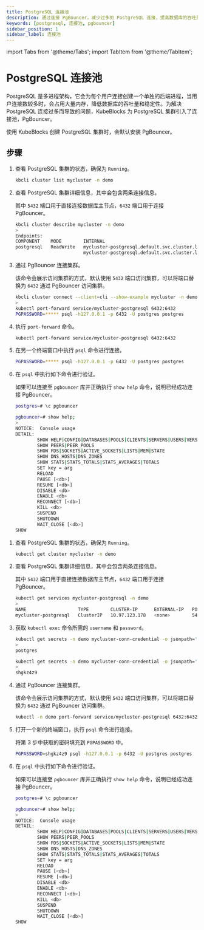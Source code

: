 ```yaml
---
title: PostgreSQL 连接池
description: 通过连接 PgBouncer，减少过多的 PostgreSQL 连接，提高数据库的吞吐量和稳定性。
keywords: [postgresql, 连接池, pgbouncer]
sidebar_position: 1
sidebar_label: 连接池
---
```


import Tabs from '@theme/Tabs';
import TabItem from '@theme/TabItem';

# PostgreSQL 连接池

PostgreSQL 是多进程架构，它会为每个用户连接创建一个单独的后端进程，当用户连接数较多时，会占用大量内存，降低数据库的吞吐量和稳定性。为解决 PostgreSQL 连接过多而导致的问题，KubeBlocks 为 PostgreSQL 集群引入了连接池，PgBouncer。

使用 KubeBlocks 创建 PostgreSQL 集群时，会默认安装 PgBouncer。

## 步骤

<Tabs>

<TabItem value="kbcli" label="kbcli" default>

1. 查看 PostgreSQL 集群的状态，确保为 `Running`。

   ```bash
   kbcli cluster list mycluster -n demo
   ```

2. 查看 PostgreSQL 集群详细信息，其中会包含两条连接信息。

    其中 `5432` 端口用于直接连接数据库主节点，`6432` 端口用于连接 PgBouncer。

    ```bash
    kbcli cluster describe mycluster -n demo
    >
    Endpoints:
    COMPONENT    MODE        INTERNAL                                              EXTERNAL   
    postgresql   ReadWrite   mycluster-postgresql.default.svc.cluster.local:5432   <none>     
                             mycluster-postgresql.default.svc.cluster.local:6432         
    ```

3. 通过 PgBouncer 连接集群。

   该命令会展示访问集群的方式，默认使用 `5432` 端口访问集群，可以将端口替换为 `6432` 通过 PgBouncer 访问集群。

    ```bash
    kbcli cluster connect --client=cli --show-example mycluster -n demo
    >
    kubectl port-forward service/mycluster-postgresql 6432:6432
    PGPASSWORD=***** psql -h127.0.0.1 -p 6432 -U postgres postgres
    ```

4. 执行 `port-forward` 命令。

   ```bash
   kubectl port-forward service/mycluster-postgresql 6432:6432
   ```

5. 在另一个终端窗口中执行 `psql` 命令进行连接。

   ```bash
   PGPASSWORD=***** psql -h127.0.0.1 -p 6432 -U postgres postgres
   ```

6. 在 `psql` 中执行如下命令进行验证。

   如果可以连接至 `pgbouncer` 库并正确执行 `show help` 命令，说明已经成功连接 PgBouncer。

   ```bash
   postgres=# \c pgbouncer
   ```

   ```bash
   pgbouncer=# show help;
   >
   NOTICE:  Console usage
   DETAIL:  
           SHOW HELP|CONFIG|DATABASES|POOLS|CLIENTS|SERVERS|USERS|VERSION
           SHOW PEERS|PEER_POOLS
           SHOW FDS|SOCKETS|ACTIVE_SOCKETS|LISTS|MEM|STATE
           SHOW DNS_HOSTS|DNS_ZONES
           SHOW STATS|STATS_TOTALS|STATS_AVERAGES|TOTALS
           SET key = arg
           RELOAD
           PAUSE [<db>]
           RESUME [<db>]
           DISABLE <db>
           ENABLE <db>
           RECONNECT [<db>]
           KILL <db>
           SUSPEND
           SHUTDOWN
           WAIT_CLOSE [<db>]
   SHOW
   ```

</TabItem>

<TabItem value="kubectl" label="kubectl">

1. 查看 PostgreSQL 集群的状态，确保为 `Running`。

   ```bash
   kubectl get cluster mycluster -n demo
   ```

2. 查看 PostgreSQL 集群详细信息，其中会包含两条连接信息。

    其中 `5432` 端口用于直接连接数据库主节点，`6432` 端口用于连接 PgBouncer。

    ```bash
    kubectl get services mycluster-postgresql -n demo
    >
    NAME                   TYPE        CLUSTER-IP      EXTERNAL-IP   PORT(S)             AGE
    mycluster-postgresql   ClusterIP   10.97.123.178   <none>        5432/TCP,6432/TCP   39m       
    ```

3. 获取 `kubectl exec` 命令所需的 `username` 和 `password`。

    ```bash
    kubectl get secrets -n demo mycluster-conn-credential -o jsonpath='{.data.\username}' | base64 -d
    >
    postgres

    kubectl get secrets -n demo mycluster-conn-credential -o jsonpath='{.data.\password}' | base64 -d
    >
    shgkz4z9
   ```

4. 通过 PgBouncer 连接集群。

   该命令会展示访问集群的方式，默认使用 `5432` 端口访问集群，可以将端口替换为 `6432` 通过 PgBouncer 访问集群。

    ```bash
    kubectl -n demo port-forward service/mycluster-postgresql 6432:6432
    ```

5. 打开一个新的终端窗口，执行 `psql` 命令进行连接。

    将第 3 步中获取的密码填充到 `PGPASSWORD` 中。

    ```bash
    PGPASSWORD=shgkz4z9 psql -h127.0.0.1 -p 6432 -U postgres postgres
    ```

6. 在 `psql` 中执行如下命令进行验证。

   如果可以连接至 `pgbouncer` 库并正确执行 `show help` 命令，说明已经成功连接 PgBouncer。

   ```bash
   postgres=# \c pgbouncer
   ```

   ```bash
   pgbouncer=# show help;
   >
   NOTICE:  Console usage
   DETAIL:  
           SHOW HELP|CONFIG|DATABASES|POOLS|CLIENTS|SERVERS|USERS|VERSION
           SHOW PEERS|PEER_POOLS
           SHOW FDS|SOCKETS|ACTIVE_SOCKETS|LISTS|MEM|STATE
           SHOW DNS_HOSTS|DNS_ZONES
           SHOW STATS|STATS_TOTALS|STATS_AVERAGES|TOTALS
           SET key = arg
           RELOAD
           PAUSE [<db>]
           RESUME [<db>]
           DISABLE <db>
           ENABLE <db>
           RECONNECT [<db>]
           KILL <db>
           SUSPEND
           SHUTDOWN
           WAIT_CLOSE [<db>]
   SHOW
   ```

</TabItem>

</Tabs>
